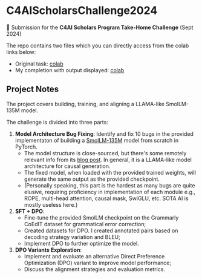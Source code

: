# C4AIScholarsChallenge2024

📌 Submission for the **C4AI Scholars Program Take-Home Challenge** (Sept 2024)

The repo contains two files which you can directly access from the colab links below:
- Original task: [colab](https://colab.research.google.com/drive/1oLFxq8Lnr78MATipjYbnzS7lMgita3DI?usp=sharing)
- My completion with output displayed: [colab](https://colab.research.google.com/drive/1pqKrzmJjkxlpq0CkD3KZYwZLM7aLCBqq?usp=sharing)

## Project Notes
The project covers building, training, and aligning a LLAMA-like SmolLM-135M model. 

The challenge is divided into three parts:
1. **Model Architecture Bug Fixing**: Identify and fix 10 bugs in the provided implementaton of building a [SmolLM-135M](https://huggingface.co/HuggingFaceTB/SmolLM-135M) model from scratch in PyTorch.
    - The model structure is close-sourced, but there's some remotely relevant info from its [blog post](https://huggingface.co/blog/smollm). In general, it is a LLAMA-like model architecture for causal generation.
    - The fixed model, when loaded with the provided trained weights, will generate the same output as the provided checkpoint.
    - (Personally speaking, this part is the hardest as many bugs are quite elusive, requiring proficiency in implementation of each module e.g., ROPE, multi-head attention, causal mask, SwiGLU, etc. SOTA AI is mostly useless here.)
2. **SFT + DPO**:
    - Fine-tune the provided SmolLM checkpoint on the Grammarly CoEdIT dataset for grammatical error correction;
    - Created datasets for DPO. I created annotated pairs based on decoding strategy variation and BLEU;
    - Implement DPO to further optimize the model.
3. **DPO Variants Exploration**:
    - Implement and evaluate an alternative Direct Preference Optimization (DPO) variant to improve model performance;
    - Discuss the alignment strategies and evaluation metrics.

